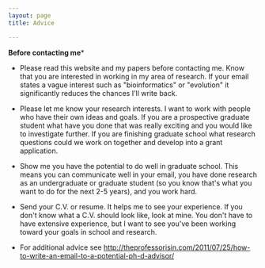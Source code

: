 ```yaml
---
layout: page
title: Advice

---
```


**Before contacting me***

- Please read this website and my papers before contacting me. Know that you are interested in working in my area of research. If your email states a vague interest such as "bioinformatics" or "evolution" it significantly reduces the chances I'll write back.

- Please let me know your research interests. I want to work with people who have their own ideas and goals. If you are a prospective graduate student what have you done that was really exciting and you would like to investigate further. If you are finishing graduate school what research questions could we work on together and develop into a grant application.

- Show me you have the potential to do well in graduate school. This means you can communicate well in your email, you have done research as an undergraduate or graduate student (so you know that's what you want to do for the next 2-5 years), and you work hard.

- Send your C.V. or resume. It helps me to see your experience. If you don't know what a C.V. should look like, look at mine. You don't have to have extensive experience, but I want to see you've been working toward your goals in school and research. 

- For additional advice see http://theprofessorisin.com/2011/07/25/how-to-write-an-email-to-a-potential-ph-d-advisor/
